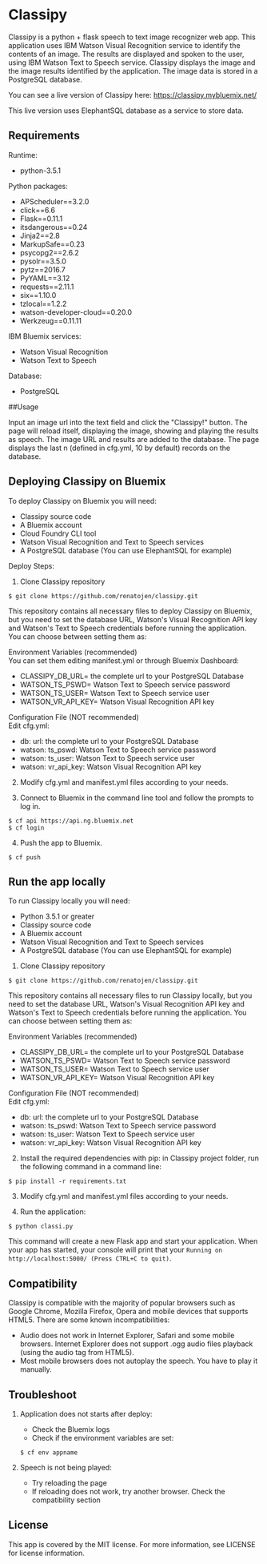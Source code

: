 # Classipy

Classipy is a python + flask speech to text image recognizer web app. This application uses IBM Watson Visual Recognition service to identify the contents of an image. The results are displayed and spoken to the user, using IBM Watson Text to Speech service. Classipy displays the image and the image results identified by the application. The image data is stored in a PostgreSQL database.

You can see a live version of Classipy here: https://classipy.mybluemix.net/

This live version uses ElephantSQL database as a service to store data.

## Requirements

Runtime:

* python-3.5.1

Python packages:

* APScheduler==3.2.0
* click==6.6
* Flask==0.11.1
* itsdangerous==0.24
* Jinja2==2.8
* MarkupSafe==0.23
* psycopg2==2.6.2
* pysolr==3.5.0
* pytz==2016.7
* PyYAML==3.12
* requests==2.11.1
* six==1.10.0
* tzlocal==1.2.2
* watson-developer-cloud==0.20.0
* Werkzeug==0.11.11

IBM Bluemix services:

* Watson Visual Recognition
* Watson Text to Speech

Database:

* PostgreSQL

##Usage

Input an image url into the text field and click the "Classipy!" button. The page will reload itself, displaying the image, showing and playing the results as speech. The image URL and results are added to the database. The page displays the last n (defined in cfg.yml, 10 by default) records on the database.

## Deploying Classipy on Bluemix

To deploy Classipy on Bluemix you will need:

* Classipy source code
* A Bluemix account
* Cloud Foundry CLI tool
* Watson Visual Recognition and Text to Speech services
* A PostgreSQL database (You can use ElephantSQL for example)

Deploy Steps:

1. Clone Classipy repository
  ```
  $ git clone https://github.com/renatojen/classipy.git
  ```
  This repository contains all necessary files to deploy Classipy on Bluemix, but you need to set the database URL, Watson's Visual Recognition API key and Watson's Text to Speech credentials before running the application. You can choose between setting them as:

  Environment Variables (recommended)  
  You can set them editing manifest.yml or through Bluemix Dashboard:
  * CLASSIPY_DB_URL= the complete url to your PostgreSQL Database 
  * WATSON_TS_PSWD= Watson Text to Speech service password
  * WATSON_TS_USER= Watson Text to Speech service user
  * WATSON_VR_API_KEY= Watson Visual Recognition API key
  
  Configuration File (NOT recommended)  
  Edit cfg.yml:
  * db: url: the complete url to your PostgreSQL Database 
  * watson: ts_pswd: Watson Text to Speech service password
  * watson: ts_user: Watson Text to Speech service user
  * watson: vr_api_key: Watson Visual Recognition API key  

2. Modify cfg.yml and manifest.yml files according to your needs.

3. Connect to Bluemix in the command line tool and follow the prompts to log in.
  ```
  $ cf api https://api.ng.bluemix.net
  $ cf login
  ```

4. Push the app to Bluemix.
  ```
  $ cf push
  ```

## Run the app locally

To run Classipy locally you will need:

* Python 3.5.1 or greater
* Classipy source code
* A Bluemix account
* Watson Visual Recognition and Text to Speech services
* A PostgreSQL database (You can use ElephantSQL for example)

1. Clone Classipy repository
  ```
  $ git clone https://github.com/renatojen/classipy.git
  ```
  This repository contains all necessary files to run Classipy locally, but you need to set the database URL, Watson's Visual Recognition API key and Watson's Text to Speech credentials before running the application. You can choose between setting them as:

  Environment Variables (recommended)    
  * CLASSIPY_DB_URL= the complete url to your PostgreSQL Database 
  * WATSON_TS_PSWD= Watson Text to Speech service password
  * WATSON_TS_USER= Watson Text to Speech service user
  * WATSON_VR_API_KEY= Watson Visual Recognition API key
  
  Configuration File (NOT recommended)  
  Edit cfg.yml:
  * db: url: the complete url to your PostgreSQL Database 
  * watson: ts_pswd: Watson Text to Speech service password
  * watson: ts_user: Watson Text to Speech service user
  * watson: vr_api_key: Watson Visual Recognition API key  

2. Install the required dependencies with pip: in Classipy project folder, run the following command in a command line:
  ```
  $ pip install -r requirements.txt
  ```

3. Modify cfg.yml and manifest.yml files according to your needs.

4. Run the application:
  ```
  $ python classi.py
  ```
  
This command will create a new Flask app and start your application. When your app has started, your console will print that your `Running on http://localhost:5000/ (Press CTRL+C to quit)`.

## Compatibility
Classipy is compatible with the majority of popular browsers such as Google Chrome, Mozilla Firefox, Opera and mobile devices that supports HTML5. There are some known incompatibilities:
  * Audio does not work in Internet Explorer, Safari and some mobile browsers. Internet Explorer does not support .ogg audio files playback (using the audio tag from HTML5).
  * Most mobile browsers does not autoplay the speech. You have to play it manually.

## Troubleshoot

1. Application does not starts after deploy:
   * Check the Bluemix logs
   * Check if the environment variables are set:
   ```
   $ cf env appname
   ```

2. Speech is not being played:
   * Try reloading the page
   * If reloading does not work, try another browser. Check the compatibility section
   
## License
This app is covered by the MIT license. For more information, see LICENSE for license information.